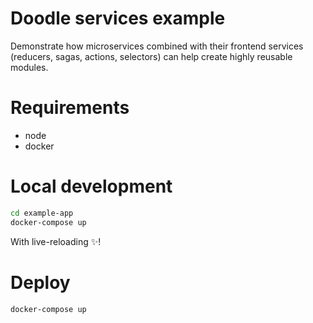 # Doodle services example

Demonstrate how microservices combined with their frontend services (reducers, sagas, actions, selectors) can help create highly reusable modules.

# Requirements
- node
- docker

# Local development

```sh
cd example-app
docker-compose up
```

With live-reloading ✨!

# Deploy

```sh
docker-compose up
```

